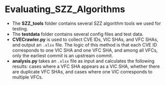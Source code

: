 # Evaluating_SZZ_Algorithms

- The **SZZ_tools** folder contains several SZZ algorithm tools we used for testing.
- The **testdata** folder contains several config files and test data.
- **CVECrawler.py** is used to collect CVE IDs, VIC SHAs, and VFC SHAs, and output an `.xlsx` file. The logic of this method is that each CVE ID corresponds to one VIC SHA and one VFC SHA, and among all VFCs, only the earliest commit is an upstream commit.
- **analysis.py** takes an `.xlsx` file as input and calculates the following results: cases where a VFC SHA appears as a VIC SHA, whether there are duplicate VFC SHAs, and cases where one VIC corresponds to multiple VFCs.

